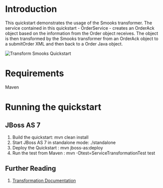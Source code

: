 Introduction
============
This quickstart demonstrates the usage of the Smooks transformer.  The service contained in this 
quickstart - OrderService - creates an OrderAck object based on the information from the Order 
object receives.  The object is then transformed by the Smooks transformer from an OrderAck 
object to a submitOrder XML and then back to a Order Java object.     

![Transform Smooks Quickstart](https://github.com/jboss-switchyard/quickstarts/raw/master/transform-smooks/transform-smooks.jpg)


Requirements
============
Maven


Running the quickstart
======================

JBoss AS 7
----------
1. Build the quickstart:
    mvn clean install
2. Start JBoss AS 7 in standalone mode:
    ./standalone
3. Deploy the Quickstart : 
    mvn jboss-as:deploy
4. Run the test from Maven :
    mvn -Dtest=ServiceTransformationTest test

## Further Reading

1. [Transformation Documentation](https://docs.jboss.org/author/display/SWITCHYARD/Transformation)

